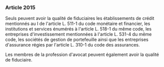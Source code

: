 ### Article 2015

Seuls peuvent avoir la qualité de fiduciaires les établissements de crédit mentionnés au I de l'article L. 511-1 du code monétaire et financier, les institutions et services énumérés à l'article L. 518-1 du même code, les entreprises d'investissement mentionnées à l'article L. 531-4 du même code, les sociétés de gestion de portefeuille ainsi que les entreprises d'assurance régies par l'article L. 310-1 du code des assurances.

Les membres de la profession d'avocat peuvent également avoir la qualité de fiduciaire.

